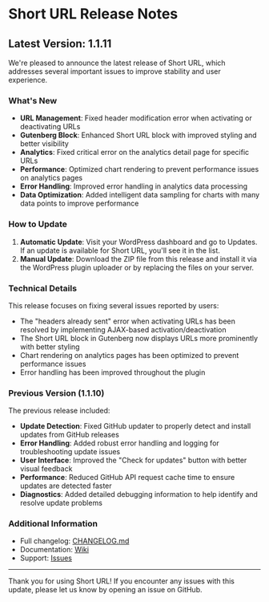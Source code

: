 # Short URL Release Notes

## Latest Version: 1.1.11

We're pleased to announce the latest release of Short URL, which addresses several important issues to improve stability and user experience.

### What's New

- **URL Management**: Fixed header modification error when activating or deactivating URLs
- **Gutenberg Block**: Enhanced Short URL block with improved styling and better visibility
- **Analytics**: Fixed critical error on the analytics detail page for specific URLs
- **Performance**: Optimized chart rendering to prevent performance issues on analytics pages
- **Error Handling**: Improved error handling in analytics data processing
- **Data Optimization**: Added intelligent data sampling for charts with many data points to improve performance

### How to Update

1. **Automatic Update**: Visit your WordPress dashboard and go to Updates. If an update is available for Short URL, you'll see it in the list.
2. **Manual Update**: Download the ZIP file from this release and install it via the WordPress plugin uploader or by replacing the files on your server.

### Technical Details

This release focuses on fixing several issues reported by users:
- The "headers already sent" error when activating URLs has been resolved by implementing AJAX-based activation/deactivation
- The Short URL block in Gutenberg now displays URLs more prominently with better styling
- Chart rendering on analytics pages has been optimized to prevent performance issues
- Error handling has been improved throughout the plugin

### Previous Version (1.1.10)

The previous release included:

- **Update Detection**: Fixed GitHub updater to properly detect and install updates from GitHub releases
- **Error Handling**: Added robust error handling and logging for troubleshooting update issues
- **User Interface**: Improved the "Check for updates" button with better visual feedback
- **Performance**: Reduced GitHub API request cache time to ensure updates are detected faster
- **Diagnostics**: Added detailed debugging information to help identify and resolve update problems

### Additional Information

- Full changelog: [CHANGELOG.md](https://github.com/tomrobak/short-url/blob/main/CHANGELOG.md)
- Documentation: [Wiki](https://github.com/tomrobak/short-url/wiki)
- Support: [Issues](https://github.com/tomrobak/short-url/issues)

---

Thank you for using Short URL! If you encounter any issues with this update, please let us know by opening an issue on GitHub. 